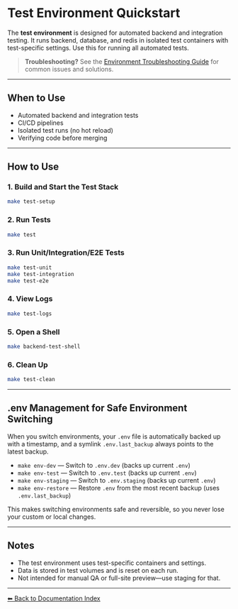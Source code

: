 # Test Environment Quickstart

The **test environment** is designed for automated backend and integration testing. It runs backend, database, and redis in isolated test containers with test-specific settings. Use this for running all automated tests.

> **Troubleshooting?** See the [Environment Troubleshooting Guide](env_troubleshooting.md) for common issues and solutions.

---

## When to Use
- Automated backend and integration tests
- CI/CD pipelines
- Isolated test runs (no hot reload)
- Verifying code before merging

---

## How to Use

### 1. Build and Start the Test Stack
```bash
make test-setup
```

### 2. Run Tests
```bash
make test
```

### 3. Run Unit/Integration/E2E Tests
```bash
make test-unit
make test-integration
make test-e2e
```

### 4. View Logs
```bash
make test-logs
```

### 5. Open a Shell
```bash
make backend-test-shell
```

### 6. Clean Up
```bash
make test-clean
```

---

## .env Management for Safe Environment Switching

When you switch environments, your `.env` file is automatically backed up with a timestamp, and a symlink `.env.last_backup` always points to the latest backup.

- `make env-dev` — Switch to `.env.dev` (backs up current `.env`)
- `make env-test` — Switch to `.env.test` (backs up current `.env`)
- `make env-staging` — Switch to `.env.staging` (backs up current `.env`)
- `make env-restore` — Restore `.env` from the most recent backup (uses `.env.last_backup`)

This makes switching environments safe and reversible, so you never lose your custom or local changes.

---

## Notes
- The test environment uses test-specific containers and settings.
- Data is stored in test volumes and is reset on each run.
- Not intended for manual QA or full-site preview—use staging for that.

---

[⬅ Back to Documentation Index](README.md) 